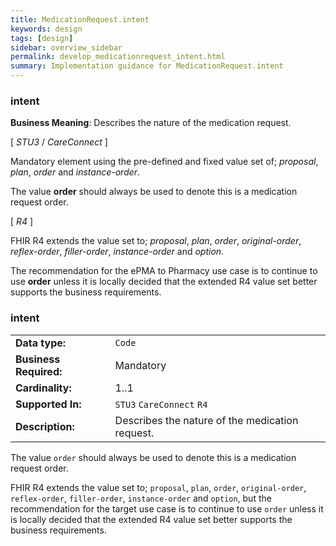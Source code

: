 ```yaml
---
title: MedicationRequest.intent
keywords: design
tags: [design]
sidebar: overview_sidebar
permalink: develop_medicationrequest_intent.html
summary: Implementation guidance for MedicationRequest.intent
---
```


### intent

**Business Meaning**: Describes the nature of the medication request.

[ *STU3* / *CareConnect* ]

Mandatory element using the pre-defined and fixed value set of; *proposal*, *plan*, *order* and  *instance-order*.

The value **order** should always be used to denote this is a medication request order.
 
[ *R4* ]

FHIR R4 extends the value set to; *proposal*, *plan*, *order*, *original-order*, *reflex-order*, *filler-order*, *instance-order* and *option*.

The recommendation for the ePMA to Pharmacy use case is to continue to use **order** unless it is locally decided that the extended R4 value set better supports the business requirements.

### intent

<table class='resource-attributes'>
  <tr>
   <td><b>Data type:</b></td>
   <td><code>Code</code></td>
  </tr>
  <tr>
   <td><b>Business Required:</b></td>
   <td>Mandatory</td>
  </tr>
  <tr>
   <td><b>Cardinality:</b></td>
   <td>1..1</td>
  </tr>
  <tr>
    <td><b>Supported In:</b> </td>
    <td><code>STU3</code> <code>CareConnect</code> <code>R4</code></td>
  </tr>
  <tr>
   <td><b>Description:</b></td>
   <td>Describes the nature of the medication request.</td>
  </tr>
</table>

The value `order` should always be used to denote this is a medication request order.

FHIR R4 extends the value set to; `proposal`, `plan`, `order`, `original-order`, `reflex-order`, `filler-order`, `instance-order` and `option`, but the recommendation for the target use case is to continue to use `order` unless it is locally decided that the extended R4 value set better supports the business requirements.
